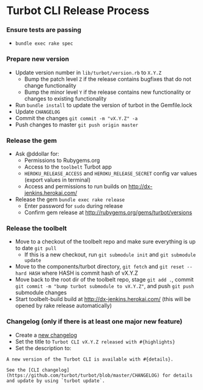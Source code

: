 Turbot CLI Release Process
==========================

### Ensure tests are passing

* `bundle exec rake spec`

### Prepare new version

* Update version number in `lib/turbot/version.rb` to `X.Y.Z`
  * Bump the patch level `Z` if the release contains bugfixes that do not change functionality
  * Bump the minor level `Y` if the release contains new functionality or changes to existing functionality
* Run `bundle install` to update the version of turbot in the Gemfile.lock
* Update `CHANGELOG`
* Commit the changes `git commit -m "vX.Y.Z" -a`
* Push changes to master `git push origin master`

### Release the gem

* Ask @ddollar for:
  * Permissions to Rubygems.org
  * Access to the `toolbelt` Turbot app
  * `HEROKU_RELEASE_ACCESS` and `HEROKU_RELEASE_SECRET` config var values (export values in terminal)
  * Access and permissions to run builds on http://dx-jenkins.herokai.com/
* Release the gem `bundle exec rake release`
  * Enter password for `sudo` during release
  * Confirm gem release at http://rubygems.org/gems/turbot/versions

### Release the toolbelt

* Move to a checkout of the toolbelt repo and make sure everything is up to date `git pull`
  - If this is a new checkout, run `git submodule init` and `git submodule update`
* Move to the components/turbot directory, `git fetch` and `git reset --hard HASH` where HASH is commit hash of vX.Y.Z
* Move back to the root dir of the toolbelt repo, stage `git add .`, commit `git commit -m "bump turbot submodule to vX.Y.Z"`, and push `git push` submodule changes
* Start toolbelt-build build at http://dx-jenkins.herokai.com/ (this will be opened by rake release automatically)

### Changelog (only if there is at least one major new feature)

* Create a [new changelog](http://devcenter.turbot.com/admin/changelog_items/new)
* Set the title to `Turbot CLI vX.Y.Z released with #{highlights}`
* Set the description to:

<!-- -->

    A new version of the Turbot CLI is available with #{details}.

    See the [CLI changelog](https://github.com/turbot/turbot/blob/master/CHANGELOG) for details and update by using `turbot update`.
